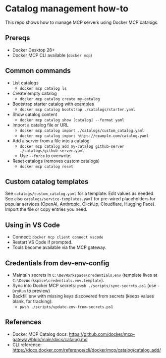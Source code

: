 # Catalog management how-to

This repo shows how to manage MCP servers using Docker MCP catalogs.

## Prereqs
- Docker Desktop 28+
- Docker MCP CLI available (`docker mcp`)

## Common commands
- List catalogs
  - `docker mcp catalog ls`
- Create empty catalog
  - `docker mcp catalog create my-catalog`
- Bootstrap starter catalog with examples
  - `docker mcp catalog bootstrap ./catalogs/starter.yaml`
- Show catalog content
  - `docker mcp catalog show [catalog] --format yaml`
- Import a catalog file or URL
  - `docker mcp catalog import ./catalogs/custom_catalog.yaml`
  - `docker mcp catalog import https://example.com/catalog.yaml`
- Add a server from a file into a catalog
  - `docker mcp catalog add my-catalog github-server ./catalogs/github-server.yaml`
  - Use `--force` to overwrite.
- Reset catalogs (removes custom catalogs)
  - `docker mcp catalog reset`

## Custom catalog templates
See `catalogs/custom_catalog.yaml` for a template. Edit values as needed.
See also `catalogs/service-templates.yaml` for pre-wired placeholders for popular services (OpenAI, Anthropic, ClickUp, Cloudflare, Hugging Face). Import the file or copy entries you need.

## Using in VS Code
- Connect: `docker mcp client connect vscode`
- Restart VS Code if prompted.
- Tools become available via the MCP gateway.

## Credentials from dev-env-config
- Maintain secrets in `C:\DevWorkspace\credentials.env` (template lives at `C:\DevWorkspace\credentials.env.template`).
- Sync into Docker MCP secrets: `pwsh ./scripts/sync-secrets.ps1` (use `-DryRun` to preview)
- Backfill env with missing keys discovered from secrets (keeps values blank, for tracking):
  - `pwsh ./scripts/update-env-from-secrets.ps1`

## References
- Docker MCP Catalog docs: https://github.com/docker/mcp-gateway/blob/main/docs/catalog.md
- CLI reference: https://docs.docker.com/reference/cli/docker/mcp/catalog/catalog_add/
